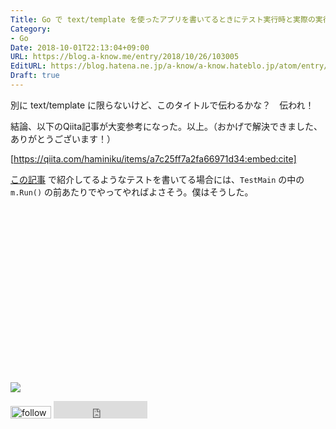 ```yaml
---
Title: Go で text/template を使ったアプリを書いてるときにテスト実行時と実際の実行時とで相対パスがズレる問題を解決する
Category:
- Go
Date: 2018-10-01T22:13:04+09:00
URL: https://blog.a-know.me/entry/2018/10/26/103005
EditURL: https://blog.hatena.ne.jp/a-know/a-know.hateblo.jp/atom/entry/10257846132643381700
Draft: true
---
```


別に text/template に限らないけど、このタイトルで伝わるかな？　伝われ！


結論、以下のQiita記事が大変参考になった。以上。（おかげで解決できました、ありがとうございます！）



[https://qiita.com/haminiku/items/a7c25ff7a2fa66971d34:embed:cite]




[この記事](https://blog.a-know.me/entry/2018/09/10/210213) で紹介してるようなテストを書いてる場合には、`TestMain` の中の `m.Run()` の前あたりでやってやればよさそう。僕はそうした。


<div>
<br>
<script async src="//pagead2.googlesyndication.com/pagead/js/adsbygoogle.js"></script>
<!-- article-bottom2 -->
<ins class="adsbygoogle"
     style="display:inline-block;width:300px;height:250px"
     data-ad-client="ca-pub-3463034538369189"
     data-ad-slot="5274552934"></ins>
<script>
(adsbygoogle = window.adsbygoogle || []).push({});
</script>

<a href="https://bit.ly/pixe-la" target='blank' rel="nofollow"><img src="https://cdn-ak.f.st-hatena.com/images/fotolife/a/a-know/20181026/20181026091953.png"></a>
<br>
</div>

<div>
<a href='https://cloud.feedly.com/#subscription%2Ffeed%2Fhttp%3A%2F%2Fblog.a-know.me%2Ffeed'  target='blank'><img id='feedlyFollow' src='https://s3.feedly.com/img/follows/feedly-follow-rectangle-volume-small_2x.png' alt='follow us in feedly' width='65' height='20'></a>



<iframe src="https://blog.hatena.ne.jp/a-know/a-know.hateblo.jp/subscribe/iframe" allowtransparency="true" frameborder="0" scrolling="no" width="150" height="28"></iframe>
</div>
